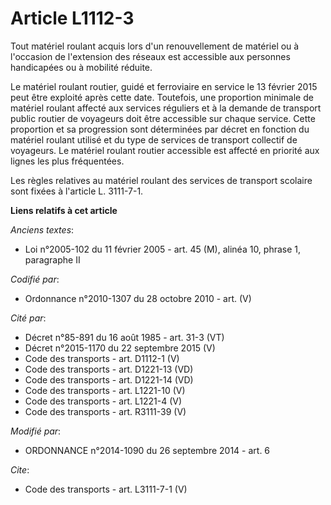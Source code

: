 # Article L1112-3

Tout matériel roulant acquis lors d'un renouvellement de matériel ou à l'occasion de l'extension des réseaux est accessible
aux personnes handicapées ou à mobilité réduite. 

Le matériel roulant routier, guidé et ferroviaire en service le 13 février 2015 peut être exploité après cette date.
Toutefois, une proportion minimale de matériel roulant affecté aux services réguliers et à la demande de transport public
routier de voyageurs doit être accessible sur chaque service. Cette proportion et sa progression sont déterminées par décret
en fonction du matériel roulant utilisé et du type de services de transport collectif de voyageurs. Le matériel roulant
routier accessible est affecté en priorité aux lignes les plus fréquentées. 

Les règles relatives au matériel roulant des services de transport scolaire sont fixées à l'article L. 3111-7-1.

**Liens relatifs à cet article**

_Anciens textes_:

  - Loi n°2005-102 du 11 février 2005 - art. 45 (M), alinéa 10, phrase 1, paragraphe II

_Codifié par_:

  - Ordonnance n°2010-1307 du 28 octobre 2010 - art. (V)

_Cité par_:

  - Décret n°85-891 du 16 août 1985 - art. 31-3 (VT)
  - Décret n°2015-1170 du 22 septembre 2015 (V)
  - Code des transports - art. D1112-1 (V)
  - Code des transports - art. D1221-13 (VD)
  - Code des transports - art. D1221-14 (VD)
  - Code des transports - art. L1221-10 (V)
  - Code des transports - art. L1221-4 (V)
  - Code des transports - art. R3111-39 (V)

_Modifié par_:

  - ORDONNANCE n°2014-1090 du 26 septembre 2014 - art. 6

_Cite_:

  - Code des transports - art. L3111-7-1 (V)
